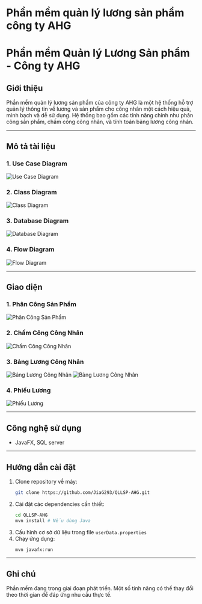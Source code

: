 # Phần mềm quản lý lương sản phẩm công ty AHG






# Phần mềm Quản lý Lương Sản phẩm - Công ty AHG

## Giới thiệu
Phần mềm quản lý lương sản phẩm của công ty AHG là một hệ thống hỗ trợ quản lý thông tin về lương và sản phẩm cho công nhân một cách hiệu quả, minh bạch và dễ sử dụng. Hệ thống bao gồm các tính năng chính như phân công sản phẩm, chấm công công nhân, và tính toán bảng lương công nhân.

---

## Mô tả tài liệu

### 1. **Use Case Diagram**

![Use Case Diagram](assets/usecase.png)

### 2. **Class Diagram**

![Class Diagram](assets/classdiagram.jpg)

### 3. **Database Diagram**

![Database Diagram](assets/database.png)

### 4. **Flow Diagram**

![Flow Diagram](assets/flowdiagram.png)

---

## Giao diện

### 1. **Phân Công Sản Phẩm**

![Phân Công Sản Phẩm](assets/PhanCongCongNhan.png)

### 2. **Chấm Công Công Nhân**

![Chấm Công Công Nhân](assets/ChamCongCongNhan.png)

### 3. **Bảng Lương Công Nhân**

![Bảng Lương Công Nhân](assets/BangLuongCongNhan1.png)
![Bảng Lương Công Nhân](assets/BangLuongCongNhan.png)

### 4. **Phiếu Lương**

![Phiếu Lương](assets/PhieuLuong.png)

---

## Công nghệ sử dụng
- JavaFX, SQL server

---

## Hướng dẫn cài đặt
1. Clone repository về máy:
   ```bash
   git clone https://github.com/JiaG293/QLLSP-AHG.git
   ```
2. Cài đặt các dependencies cần thiết:
   ```bash
   cd QLLSP-AHG
   mvn install # Nếu dùng Java
   ```
3. Cấu hình cơ sở dữ liệu trong file `userData.properties`
4. Chạy ứng dụng:
   ```bash
   mvn javafx:run
   ```

---

## Ghi chú
Phần mềm đang trong giai đoạn phát triển. Một số tính năng có thể thay đổi theo thời gian để đáp ứng nhu cầu thực tế.



